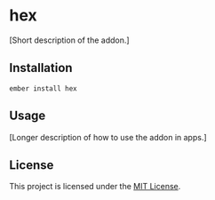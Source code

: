 hex
==============================================================================

[Short description of the addon.]

Installation
------------------------------------------------------------------------------

```
ember install hex
```


Usage
------------------------------------------------------------------------------

[Longer description of how to use the addon in apps.]


License
------------------------------------------------------------------------------

This project is licensed under the [MIT License](LICENSE.md).
